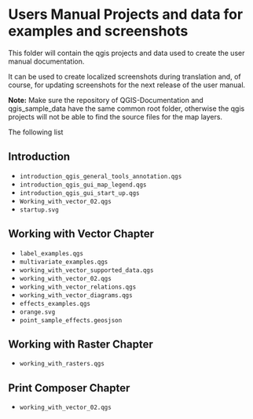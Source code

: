 # Users Manual Projects and data for examples and screenshots


This folder will contain the qgis projects and data used to create the user
manual documentation.

It can be used to create localized screenshots during translation and, of
course, for updating screenshots for the next release of the user manual.

**Note:** Make sure the repository of QGIS-Documentation and qgis_sample_data have
the same common root folder, otherwise the qgis projects will not be able to find
the source files for the map layers.

The following list

## Introduction

  * `introduction_qgis_general_tools_annotation.qgs`
  * `introduction_qgis_gui_map_legend.qgs`
  * `introduction_qgis_gui_start_up.qgs` 
  * `Working_with_vector_02.qgs`
  * `startup.svg`

## Working with Vector Chapter

 * `label_examples.qgs`
 * `multivariate_examples.qgs`
 * `working_with_vector_supported_data.qgs`
 * `working_with_vector_02.qgs`
 * `working_with_vector_relations.qgs`
 * `working_with_vector_diagrams.qgs`
 * `effects_examples.qgs`
 * `orange.svg`
 * `point_sample_effects.geosjson`
 

## Working with Raster Chapter

 * `working_with_rasters.qgs`

## Print Composer Chapter

 * `working_with_vector_02.qgs`
 

